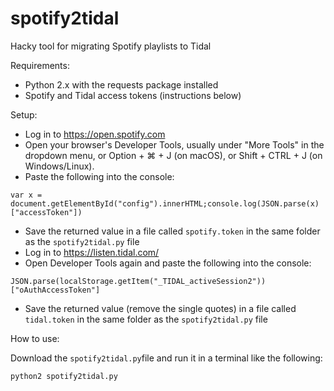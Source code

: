 # spotify2tidal
Hacky tool for migrating Spotify playlists to Tidal

Requirements:
* Python 2.x with the requests package installed
* Spotify and Tidal access tokens (instructions below)

Setup:
* Log in to https://open.spotify.com
* Open your browser's Developer Tools, usually under "More Tools" in the dropdown menu, or  Option + ⌘ + J (on macOS), or Shift + CTRL + J (on Windows/Linux).
* Paste the following into the console:

`var x = document.getElementById("config").innerHTML;console.log(JSON.parse(x)["accessToken"])`
* Save the returned value in a file called `spotify.token` in the same folder as the `spotify2tidal.py` file
* Log in to https://listen.tidal.com/
* Open Developer Tools again and paste the following into the console:

`JSON.parse(localStorage.getItem("_TIDAL_activeSession2"))["oAuthAccessToken"]`
* Save the returned value (remove the single quotes) in a file called `tidal.token` in the same folder as the `spotify2tidal.py` file

How to use:

Download the `spotify2tidal.py`file and run it in a terminal like the following:

`python2 spotify2tidal.py`

